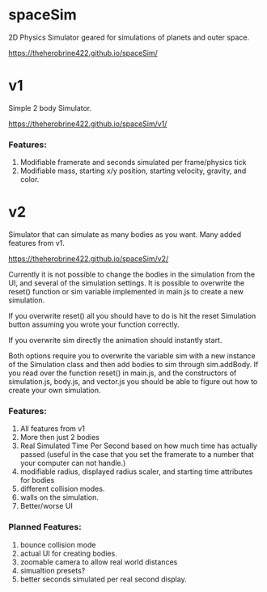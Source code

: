 # spaceSim

2D Physics Simulator geared for simulations of planets and outer space.

https://theherobrine422.github.io/spaceSim/

# v1

Simple 2 body Simulator.

https://theherobrine422.github.io/spaceSim/v1/

### Features:

1. Modifiable framerate and seconds simulated per frame/physics tick
1. Modifiable mass, starting x/y position, starting velocity, gravity, and color.

# v2

Simulator that can simulate as many bodies as you want. Many added features from v1.

https://theherobrine422.github.io/spaceSim/v2/

Currently it is not possible to change the bodies in the simulation from the UI, and several of the simulation settings. It is possible to overwrite the reset() function or sim variable implemented in main.js to create a new simulation.

If you overwrite reset() all you should have to do is hit the reset Simulation button assuming you wrote your function correctly.

If you overwrite sim directly the animation should instantly start.

Both options require you to overwrite the variable sim with a new instance of the Simulation class and then add bodies to sim through sim.addBody. If you read over the function reset() in main.js, and the constructors of simulation.js, body.js, and vector.js you should be able to figure out how to create your own simulation.

### Features:

1. All features from v1
1. More then just 2 bodies
1. Real Simulated Time Per Second based on how much time has actually passed (useful in the case that you set the framerate to a number that your computer can not handle.)
1. modifiable radius, displayed radius scaler, and starting time attributes for bodies
1. different collision modes.
1. walls on the simulation.
1. Better/worse UI

### Planned Features:

1. bounce collision mode
1. actual UI for creating bodies.
1. zoomable camera to allow real world distances
1. simualtion presets?
1. better seconds simulated per real second display.
